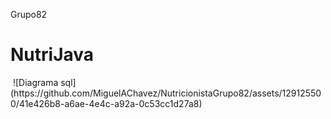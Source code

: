 Grupo82
<h1>NutriJava</h1>
<img src"./Presentacion/Diagrama sql.png">
![Diagrama sql](https://github.com/MiguelAChavez/NutricionistaGrupo82/assets/129125500/41e426b8-a6ae-4e4c-a92a-0c53cc1d27a8)
